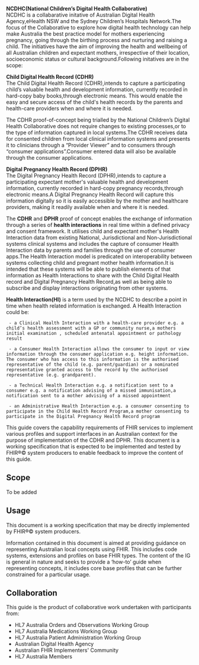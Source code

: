 <!-- introduction.md {% comment %}

{% endcomment %} -->

**NCDHC(National Children’s Digital Health Collaborative)**  
NCDHC is a collabarative initative of Australian Digital Health Agency,eHealth NSW and the Sydney Children’s Hospitals Network.The focus of the Collaborative to explore how digital health technology can help make Australia the best practice model for mothers experiencing pregnancy, going through the birthing process and nurturing and raising a child. The initiatives have the aim of improving the health and wellbeing of all Australian children and expectant mothers, irrespective of their location, socioeconomic status or cultural background.Following initatives are in the scope:

**Child Digital Health Record (CDHR)**  
The Child Digital Health Record (CDHR),intends to capture a participating child’s valuable health and development information, currently recorded in hard-copy baby books,through electronic means.
This would enable the easy and secure access of the child's health records by the parents and health-care providers when and where it is needed.

The CDHR proof-of-concept being trialled by the National Children’s Digital Health Collaborative does not require changes to existing processes,or to the type of information captured in local systems.The CDHR receives data for consented children from local clinical information systems and presents it to clinicians through a “Provider Viewer” and to consumers through “consumer applications”.Consumer entered data will also be available through the consumer applications.


**Digital Pregnancy Health Record (DPHR)**  
The Digital Pregnancy Health Record (DPHR),intends to capture a participating expectant mother's valuable health and development information, currently recorded in hard-copy pregnancy records,through electronic means.A Digital Pregnancy Health Record will capture this information digitally so it is easily accessible by the mother and healthcare providers, making it readily available when and where it is needed. 


The **CDHR** and **DPHR** proof of concept enables the exchange of information through a series of **health interactions** in real time within a defined privacy and consent framework.
It utilises child and expectant mother's Health Interaction data from existing National, Jurisdictional and Non-Jurisdictional systems clinical systems and includes the 
capture of consumer Health Interaction data by parents and families through the use of consumer apps.The Health Interaction model is predicated on interoperability 
between systems collecting child and pregnant mother health information.It is intended that these systems will be able to publish elements of that information as Health Interactions to share with the Child Digital Health record and Digital Pregnancy Health Record,as well as being able to subscribe and display interactions originating from other systems.



**Health Interaction(HI)** is a term used by the NCDHC to describe a point in time when health related information is exchanged.  A Health Interaction could be:

     - a Clinical Health Interaction with a health-care provider e.g. a child’s health assessment with a GP or community nurse,a mothers initial examination , scheduled antenatal appointment or pathology result 

     - a Consumer Health Interaction allows the consumer to input or view information through the consumer application e.g. height information. The consumer who has access to this information is the authorised representative of the child (e.g. parent/guardian) or a nominated representative granted access to the record by the authorised representative (e.g. grandparent). 

     - a Technical Health Interaction e.g. a notification sent to a consumer e.g. a notification advising of a missed immunisation,a notification sent to a mother advising of a missed appointment

     - an Administrative Health Interaction e.g. a consumer consenting to participate in the Child Health Record Program,a mother consenting to participate in the Digital Pregnancy Health Record program



This guide covers the capability requirements of FHIR services to implement various profiles and support interfaces in an Australian context for the purpose of 
implementation of the CDHR and DPHR.
This document is a working specification that is expected to be implemented and tested by FHIR®© system producers to enable feedback to improve the content of this guide.
## Scope
To be added
## Usage
This document is a working specification that may be directly implemented by FHIR®© system producers.

Information contained in this document is aimed at providing guidance on representing Australian local concepts using FHIR. This includes code systems, extensions and profiles on base FHIR types. The content of the IG is general in nature and seeks to provide a ‘how-to’ guide when representing concepts, it includes core base profiles that can be further constrained for a particular usage.

## Collaboration
This guide is the product of collaborative work undertaken with participants from:


* HL7 Australia Orders and Observations Working Group
* HL7 Australia Medications Working Group
* HL7 Australia Patient Administration Working Group
* Australian Digital Health Agency
* Australian FHIR Implementers' Community
* HL7 Australia Members 




[NCDHC Profiles]:http://build.fhir.org/ig/hl7au/au-fhir-childhealth/profiles.html  






